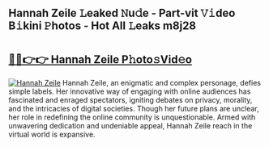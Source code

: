 ## Hannah Zeile 𝙻eaked 𝙽u𝚍e - Part-vit 𝚅𝚒deo B𝚒kini 𝙿hotos - Hot All 𝙻eaks m8j28

# <h2><a href="http://ld455eq.urlbe.top/?page=Hannah+Zeile">🔗🔗👉👉 Hannah Zeile P𝚑oto𝚜Vid𝚎o</a></h2>

[![Hannah Zeile](https://i.imgur.com/eBuTRDB.gif)](http://ld455eq.urlbe.top/?page=Hannah+Zeile)
Hannah Zeile, an enigmatic and complex personage, defies simple labels. Her innovative way of engaging with online audiences has fascinated and enraged spectators, igniting debates on privacy, morality, and the intricacies of digital societies. Though her future plans are unclear, her role in redefining the online community is unquestionable. Armed with unwavering dedication and undeniable appeal, Hannah Zeile reach in the virtual world is expansive.
